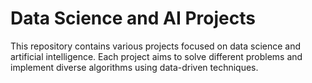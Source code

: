 # Data Science and AI Projects 
 This repository contains various projects focused on data science and artificial intelligence. Each project aims to solve different problems and implement diverse algorithms using data-driven techniques. 
